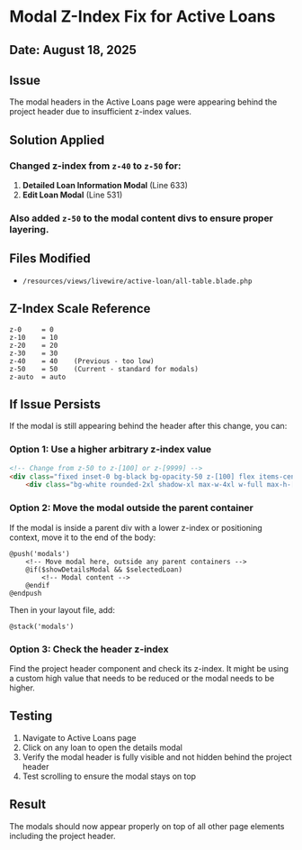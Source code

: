 # Modal Z-Index Fix for Active Loans

## Date: August 18, 2025

## Issue
The modal headers in the Active Loans page were appearing behind the project header due to insufficient z-index values.

## Solution Applied

### Changed z-index from `z-40` to `z-50` for:
1. **Detailed Loan Information Modal** (Line 633)
2. **Edit Loan Modal** (Line 531)

### Also added `z-50` to the modal content divs to ensure proper layering.

## Files Modified
- `/resources/views/livewire/active-loan/all-table.blade.php`

## Z-Index Scale Reference
```
z-0     = 0
z-10    = 10
z-20    = 20
z-30    = 30
z-40    = 40    (Previous - too low)
z-50    = 50    (Current - standard for modals)
z-auto  = auto
```

## If Issue Persists

If the modal is still appearing behind the header after this change, you can:

### Option 1: Use a higher arbitrary z-index value
```html
<!-- Change from z-50 to z-[100] or z-[9999] -->
<div class="fixed inset-0 bg-black bg-opacity-50 z-[100] flex items-center justify-center p-4">
    <div class="bg-white rounded-2xl shadow-xl max-w-4xl w-full max-h-[95vh] flex flex-col relative z-[100]">
```

### Option 2: Move the modal outside the parent container
If the modal is inside a parent div with a lower z-index or positioning context, move it to the end of the body:
```blade
@push('modals')
    <!-- Move modal here, outside any parent containers -->
    @if($showDetailsModal && $selectedLoan)
        <!-- Modal content -->
    @endif
@endpush
```

Then in your layout file, add:
```blade
@stack('modals')
```

### Option 3: Check the header z-index
Find the project header component and check its z-index. It might be using a custom high value that needs to be reduced or the modal needs to be higher.

## Testing
1. Navigate to Active Loans page
2. Click on any loan to open the details modal
3. Verify the modal header is fully visible and not hidden behind the project header
4. Test scrolling to ensure the modal stays on top

## Result
The modals should now appear properly on top of all other page elements including the project header.
